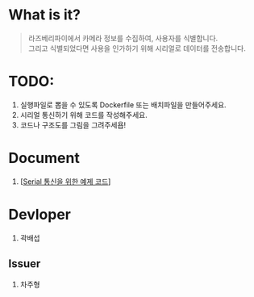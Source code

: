# What is it?

> 라즈베리파이에서 카메라 정보를 수집하여, 사용자를 식별합니다.<br>
> 그리고 식별되었다면 사용을 인가하기 위해 시리얼로 데이터를 전송합니다.<br>

# TODO:

1. 실행파일로 뽑을 수 있도록 Dockerfile 또는 배치파일을 만들어주세요.
2. 시리얼 통신하기 위해 코드를 작성해주세요.
3. 코드나 구조도를 그림을 그려주세욥!

# Document
1. [[Serial 통신을 위한 예제 코드](https://github.com/AnabolicWarriors/raspberry-camera-library/blob/main/document/serial_example.py)]

# Devloper
1. 곽배섭

## Issuer
1. 차주형
